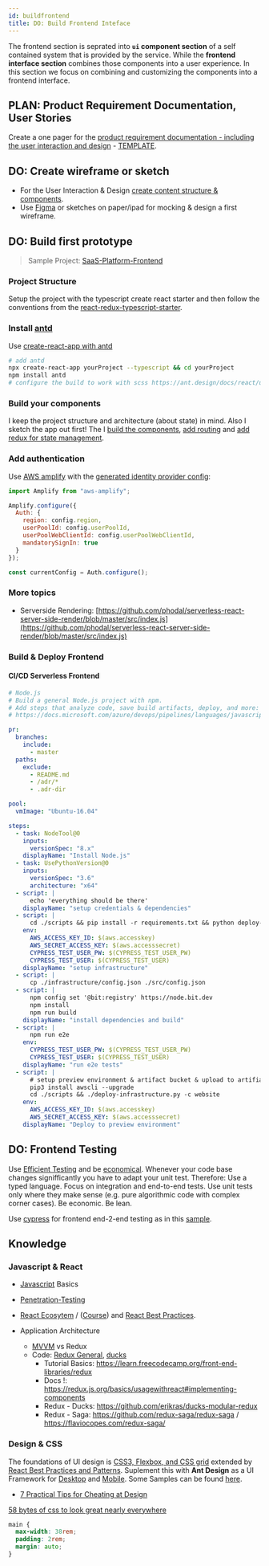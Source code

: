 ```yaml
---
id: buildfrontend
title: DO: Build Frontend Inteface
---
```


The frontend section is seprated into **`ui` component section** of a self contained system that is provided by the service. While the **frontend interface section** combines those components into a user experience. In this section we focus on combining and customizing the components into a frontend interface.

## PLAN: Product Requirement Documentation, User Stories

Create a one pager for the [product requirement documentation - including the user interaction and design](https://web.archive.org/web/20190422164155/https://www.atlassian.com/agile/product-management/requirements) - [TEMPLATE](https://docs.google.com/document/d/1-kKH6L1eHzGRNX_59DEK1D-u7TPns79OVBOkbtdZvsA/edit#).

## DO: Create wireframe or sketch

- For the User Interaction & Design [create content structure & components](https://developers.google.com/web/fundamentals/codelabs/your-first-multi-screen-site/#create_your_content_and_structure).
- Use [Figma](https://web.archive.org/web/20190702182848/https://blog.nicolesaidy.com/how-to-streamline-your-ui-ux-workflow-with-figma-b72c30596435?gi=63b99c4f1c0c) or sketches on paper/ipad for mocking & design a first wireframe.

## DO: Build first prototype

> Sample Project: [SaaS-Platform-Frontend](https://github.com/denseidel/saas-platform-frontend)

### Project Structure

Setup the project with the typescript create react starter and then follow the conventions from the [react-redux-typescript-starter](https://github.com/microsoft/TypeScript-React-Redux-Starter).

### Install [antd](https://ant.design/docs/react/use-in-typescript)

Use [create-react-app with antd](https://ant.design/docs/react/use-with-create-react-app)

```bash
# add antd
npx create-react-app yourProject --typescript && cd yourProject
npm install antd
# configure the build to work with scss https://ant.design/docs/react/use-with-create-react-app#Advanced-Guides (required for antd)
```

### Build your components

I keep the project structure and architecture (about state) in mind. Also I sketch the app out first!
The I [build the components](https://www.udemy.com/react-the-complete-guide-incl-redux/learn/v4/t/lecture/8108994?start=0), [add routing](https://www.udemy.com/react-the-complete-guide-incl-redux/learn/v4/t/lecture/8145908?start=0) and [add redux for state management](https://www.udemy.com/react-the-complete-guide-incl-redux/learn/v4/t/lecture/8211904?start=0).

### Add authentication

Use [AWS amplify](https://aws-amplify.github.io/docs/js/authentication#manual-setup) with the [generated identity provider config](../platform/iam.md#saas-aws-cognito):

```js
import Amplify from "aws-amplify";

Amplify.configure({
  Auth: {
    region: config.region,
    userPoolId: config.userPoolId,
    userPoolWebClientId: config.userPoolWebClientId,
    mandatorySignIn: true
  }
});

const currentConfig = Auth.configure();
```

### More topics

- Serverside Rendering: [https://github.com/phodal/serverless-react-server-side-render/blob/master/src/index.js](https://github.com/phodal/serverless-react-server-side-render/blob/master/src/index.js)

### Build & Deploy Frontend

#### CI/CD Serverless Frontend

```yaml
# Node.js
# Build a general Node.js project with npm.
# Add steps that analyze code, save build artifacts, deploy, and more:
# https://docs.microsoft.com/azure/devops/pipelines/languages/javascript

pr:
  branches:
    include:
      - master
  paths:
    exclude:
      - README.md
      - /adr/*
      - .adr-dir

pool:
  vmImage: "Ubuntu-16.04"

steps:
  - task: NodeTool@0
    inputs:
      versionSpec: "8.x"
    displayName: "Install Node.js"
  - task: UsePythonVersion@0
    inputs:
      versionSpec: "3.6"
      architecture: "x64"
  - script: |
      echo 'everything should be there'
    displayName: "setup credentials & dependencies"
  - script: |
      cd ./scripts && pip install -r requirements.txt && python deploy-infrastructure.py -c infrastructure -ni True
    env:
      AWS_ACCESS_KEY_ID: $(aws.accesskey)
      AWS_SECRET_ACCESS_KEY: $(aws.accesssecret)
      CYPRESS_TEST_USER_PW: $(CYPRESS_TEST_USER_PW)
      CYPRESS_TEST_USER: $(CYPRESS_TEST_USER)
    displayName: "setup infrastructure"
  - script: |
      cp ./infrastructure/config.json ./src/config.json
  - script: |
      npm config set '@bit:registry' https://node.bit.dev
      npm install 
      npm run build
    displayName: "install dependencies and build"
  - script: |
      npm run e2e
    env:
      CYPRESS_TEST_USER_PW: $(CYPRESS_TEST_USER_PW)
      CYPRESS_TEST_USER: $(CYPRESS_TEST_USER)
    displayName: "run e2e tests"
  - script: |
      # setup preview environment & artifact bucket & upload to artifiact bucket
      pip3 install awscli --upgrade
      cd ./scripts && ./deploy-infrastructure.py -c website
    env:
      AWS_ACCESS_KEY_ID: $(aws.accesskey)
      AWS_SECRET_ACCESS_KEY: $(aws.accesssecret)
    displayName: "Deploy to preview environment"
```

## DO: Frontend Testing

Use [Efficient Testing](https://medium.com/@darioghilardi/end-to-end-testing-on-a-react-redux-app-10f5a26f2f61) and be [economical](https://jobs.zalando.com/tech/blog/economic-perspective-testing/). Whenever your code base changes signifficantly you have to adapt your unit test. Therefore: Use a typed language. Focus on integration and end-to-end tests. Use unit tests only where they make sense (e.g. pure algorithmic code with complex corner cases). Be economic. Be lean.

Use [cypress](https://www.valentinog.com/blog/cypress/) for frontend end-2-end testing as in this [sample](https://github.com/denseidel/saas-platform-frontend/blob/master/cypress/integration/landingpage.js).

## Knowledge

### Javascript & React

- [Javascript](https://www.freecodecamp.org/news/beaucarnes/learn-javascript-full-course--j4Va5cR1p) Basics
- [Penetration-Testing](https://www.freecodecamp.org/news/beaucarnes/web-app-penetration-testing-full-course--pena5cR1p)
- [React Ecosytem](https://github.com/enaqx/awesome-react) / ([Course](https://www.udemy.com/react-the-complete-guide-incl-redux/)) and [React Best Practices](https://www.zerrtech.com/blog/react-design-best-practices).

- Application Architecture
  - [MVVM](https://medium.cobeisfresh.com/level-up-your-react-architecture-with-mvvm-a471979e3f21) vs Redux
  - Code: [Redux General](https://redux.js.org/faq/codestructure), [ducks](https://medium.freecodecamp.org/scaling-your-redux-app-with-ducks-6115955638be)
    - Tutorial Basics: https://learn.freecodecamp.org/front-end-libraries/redux
    - Docs !: https://redux.js.org/basics/usagewithreact#implementing-components
    - Redux - Ducks: https://github.com/erikras/ducks-modular-redux
    - Redux - Saga: https://github.com/redux-saga/redux-saga / https://flaviocopes.com/redux-saga/

### Design & CSS

The foundations of UI design is [CSS3, Flexbox, and CSS grid](https://developer.mozilla.org/en-US/docs/Web/Guide) extended by [React Best Practices and Patterns](https://www.sitepoint.com/react-architecture-best-practices/). Suplement this with **Ant Design** as a UI Framework for [Desktop](https://ant.design) and [Mobile](https://mobile.ant.design/docs/react/introduce). Some Samples can be found [here](https://github.com/ant-design/ant-design/issues/477).

- [7 Practical Tips for Cheating at Design](https://medium.com/refactoring-ui/7-practical-tips-for-cheating-at-design-40c736799886)

[58 bytes of css to look great nearly everywhere](https://jrl.ninja/etc/1/)

```css
main {
  max-width: 38rem;
  padding: 2rem;
  margin: auto;
}
```
